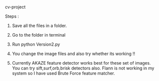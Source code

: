 cv-project

Steps :

1. Save all the files in a folder.

2. Go to the folder in terminal

3. Run python Version2.py

4. You change the image files and also try whether its working !!

5. Currently AKAZE feature detector works best for these set of images. You can try sift,surf,orb,brisk detectors also. Flann is not working in my system so I have used Brute Force feature matcher.